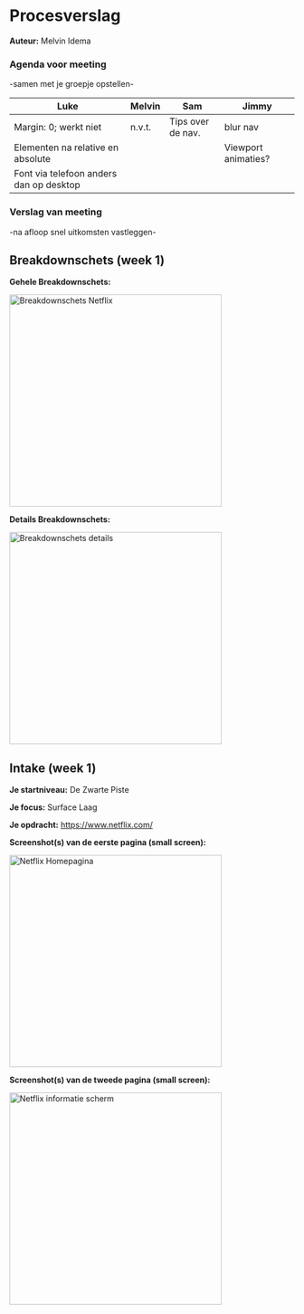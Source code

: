 # Procesverslag
**Auteur:** Melvin Idema

### Agenda voor meeting

-samen met je groepje opstellen-

| Luke                                    | Melvin    | Sam                 | Jimmy               |
| ---                                     | ---       | ---                 | ---                 |
| Margin: 0; werkt niet                   | n.v.t.    | Tips over de nav.   | blur nav            |
| Elementen na relative en absolute       |           |                     | Viewport animaties? |
| Font via telefoon anders dan op desktop |           |                     |                     |

### Verslag van meeting

-na afloop snel uitkomsten vastleggen-

## Breakdownschets (week 1)

**Gehele Breakdownschets:**

<img src="https://i.ibb.co/TKgcyD7/breakdownschetsen-eerste-pagina.png" width="375px" alt="Breakdownschets Netflix">

**Details Breakdownschets:**

<img src="https://i.ibb.co/tDdpbhc/breakdownschetsen-tweede-pagina.png" width="375px" alt="Breakdownschets details">

## Intake (week 1)
**Je startniveau:** De Zwarte Piste

**Je focus:** Surface Laag

**Je opdracht:** https://www.netflix.com/

**Screenshot(s) van de eerste pagina (small screen):**

<img src="https://i.ibb.co/t2wmdLR/eerste-scherm-volledig.png" width="375px" alt="Netflix Homepagina">

**Screenshot(s) van de tweede pagina (small screen):**

<img src="https://i.ibb.co/R7XNjr6/tweede-scherm-volledig.png" width="375px" alt="Netflix informatie scherm">
